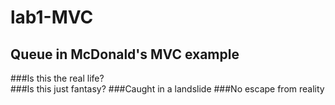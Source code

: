 # lab1-MVC

## Queue in McDonald's MVC example

###Is this the real life?   
###Is this just fantasy?
###Caught in a landslide
###No escape from reality